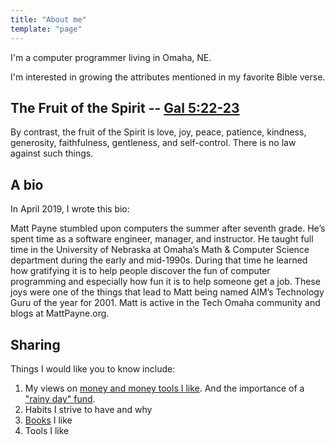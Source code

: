 ```yaml
---
title: "About me"
template: "page"
---
```


I'm a computer programmer living in Omaha, NE.   

I'm interested in growing the attributes mentioned in my favorite Bible verse.

## The Fruit of the Spirit -- [Gal 5:22-23](https://www.biblegateway.com/passage/?search=Galatians+5%3A22-23&version=NRSV)
By contrast, the fruit of the Spirit is love, joy, peace, patience, kindness, generosity, faithfulness, gentleness, and self-control. There is no law against such things.

## A bio 
In April 2019, I wrote this bio:

Matt Payne stumbled upon computers the summer after seventh grade.  He’s spent time as a software engineer, manager, and instructor.  He taught full time in the University of Nebraska at Omaha’s Math & Computer Science department during the early and mid-1990s.   During that time he learned how gratifying it is to help people discover the fun of computer programming and especially how fun it is to help someone get a job.    These joys were one of the things that lead to Matt being named AIM’s Technology Guru of the year for 2001.   Matt is active in the Tech Omaha community and blogs at MattPayne.org.   

## Sharing
Things I would like you to know include:
1. My views on [money and money tools I like](http://mattpayne.org/posts/money/).   And the importance of a ["rainy day" fund](http://mattpayne.org/posts/f-off-fund/).
2. Habits I strive to have and why
3. [Books](http://MattPayne.org/posts/books/) I like
4. Tools I like


